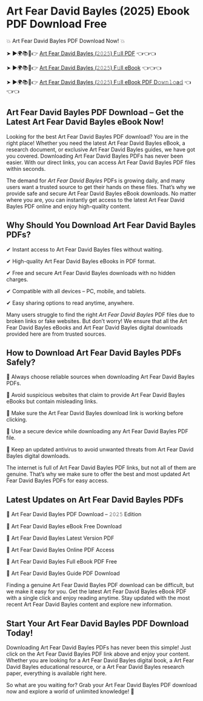 # Art Fear David Bayles (2025) Ebook PDF Download Free

💥 Art Fear David Bayles PDF Download Now! 💥

➤ ►🌍📚📱👉 [Art Fear David Bayles (𝟸𝟶𝟸𝟻) F𝚞ll PDF](https://getpdf.xyz/art-fear-david-bayles) 👈👈👈


➤ ►🌍📚📱👉 [Art Fear David Bayles (𝟸𝟶𝟸𝟻) F𝚞ll eBook](https://getpdf.xyz/art-fear-david-bayles) 👈👈👈


➤ ►🌍📚📱👉 [Art Fear David Bayles (𝟸𝟶𝟸𝟻) F𝚞ll eBook PDF D𝚘𝚠𝚗𝚕𝚘a𝚍](https://getpdf.xyz/art-fear-david-bayles) 👈👈👈


## Art Fear David Bayles PDF Download – Get the Latest Art Fear David Bayles eBook Now!

Looking for the best Art Fear David Bayles PDF download? You are in the right place! Whether you need the latest Art Fear David Bayles eBook, a research document, or exclusive Art Fear David Bayles guides, we have got you covered. Downloading Art Fear David Bayles PDFs has never been easier. With our direct links, you can access Art Fear David Bayles PDF files within seconds.

The demand for *Art Fear David Bayles* PDFs is growing daily, and many users want a trusted source to get their hands on these files. That’s why we provide safe and secure Art Fear David Bayles eBook downloads. No matter where you are, you can instantly get access to the latest Art Fear David Bayles PDF online and enjoy high-quality content.

## Why Should You Download Art Fear David Bayles PDFs?

✔ Instant access to Art Fear David Bayles files without waiting.

✔ High-quality Art Fear David Bayles eBooks in PDF format.

✔ Free and secure Art Fear David Bayles downloads with no hidden charges.

✔ Compatible with all devices – PC, mobile, and tablets.

✔ Easy sharing options to read anytime, anywhere.

Many users struggle to find the right *Art Fear David Bayles* PDF files due to broken links or fake websites. But don’t worry! We ensure that all the Art Fear David Bayles eBooks and Art Fear David Bayles digital downloads provided here are from trusted sources.

## How to Download Art Fear David Bayles PDFs Safely?

📌 Always choose reliable sources when downloading Art Fear David Bayles PDFs.

📌 Avoid suspicious websites that claim to provide Art Fear David Bayles eBooks but contain misleading links.

📌 Make sure the Art Fear David Bayles download link is working before clicking.

📌 Use a secure device while downloading any Art Fear David Bayles PDF file.

📌 Keep an updated antivirus to avoid unwanted threats from Art Fear David Bayles digital downloads.

The internet is full of Art Fear David Bayles PDF links, but not all of them are genuine. That’s why we make sure to offer the best and most updated Art Fear David Bayles PDFs for easy access.

## Latest Updates on Art Fear David Bayles PDFs

🔹 Art Fear David Bayles PDF Download – 𝟸𝟶𝟸𝟻 Edition

🔹 Art Fear David Bayles eBook Free Download

🔹 Art Fear David Bayles Latest Version PDF

🔹 Art Fear David Bayles Online PDF Access

🔹 Art Fear David Bayles Full eBook PDF Free

🔹 Art Fear David Bayles Guide PDF Download

Finding a genuine Art Fear David Bayles PDF download can be difficult, but we make it easy for you. Get the latest Art Fear David Bayles eBook PDF with a single click and enjoy reading anytime. Stay updated with the most recent Art Fear David Bayles content and explore new information.

## Start Your Art Fear David Bayles PDF Download Today!

Downloading Art Fear David Bayles PDFs has never been this simple! Just click on the Art Fear David Bayles PDF link above and enjoy your content. Whether you are looking for a Art Fear David Bayles digital book, a Art Fear David Bayles educational resource, or a Art Fear David Bayles research paper, everything is available right here.

So what are you waiting for? Grab your Art Fear David Bayles PDF download now and explore a world of unlimited knowledge! 🚀